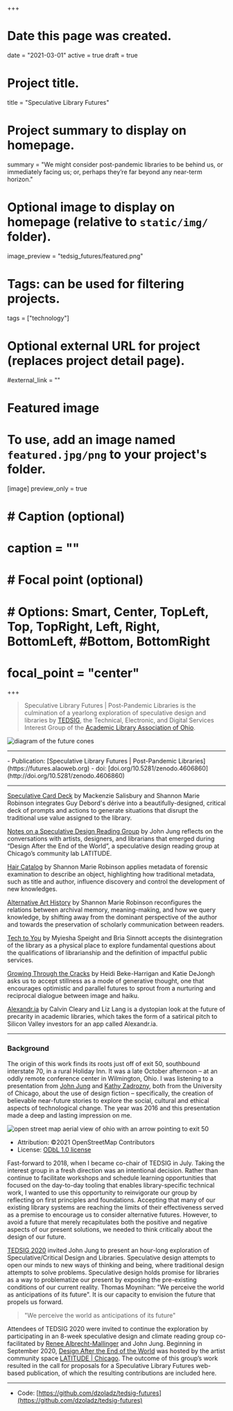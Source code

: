 +++
# Date this page was created.
date = "2021-03-01"
active = true
draft = true

# Project title.
title = "Speculative Library Futures"

# Project summary to display on homepage.
summary = "We might consider post-pandemic libraries to be behind us, or immediately facing us; or, perhaps they’re far beyond any near-term horizon."

# Optional image to display on homepage (relative to `static/img/` folder).
image_preview = "tedsig_futures/featured.png"

# Tags: can be used for filtering projects.
tags = ["technology"]

# Optional external URL for project (replaces project detail page).
#external_link = ""

# Featured image
# To use, add an image named `featured.jpg/png` to your project's folder.
[image]
   preview_only = true
#  # Caption (optional)
#  caption = ""
#
#  # Focal point (optional)
#  # Options: Smart, Center, TopLeft, Top, TopRight, Left, Right, BottomLeft, #Bottom, BottomRight
   # focal_point = "center"

+++

> Speculative Library Futures | Post-Pandemic Libraries is the culmination of a yearlong exploration of speculative design and libraries by <a href="https://www.alaoweb.org/igs/tedsig/index.html/">TEDSIG</a>, the Technical, Electronic, and Digital Services Interest Group of the <a href="https://www.alaoweb.org/">Academic Library Association of Ohio</a>.

![diagram of the future cones](futures_cone.png)

<hr/>
- Publication: [Speculative Library Futures | Post-Pandemic Libraries](https://futures.alaoweb.org)
- doi: [doi.org/10.5281/zenodo.4606860](http://doi.org/10.5281/zenodo.4606860)

<hr/>


<div class="teasers">
    <p><a href="{{ site.url }}/speculative-deck.html">Speculative Card Deck</a> by Mackenzie Salisbury and Shannon Marie Robinson integrates Guy Debord's dérive into a beautifully-designed, critical deck of prompts and actions to generate situations that disrupt the traditional use value assigned to the library.</p>
    <p><a href="{{ site.url }}/notes-on-a-speculative-design-reading-group.html">Notes on a Speculative Design Reading Group</a> by John Jung reflects on the conversations with artists, designers, and librarians that emerged during “Design After the End of the World”, a speculative design reading group at Chicago’s community lab LATITUDE.</p>    
    <p><a href="{{ site.url }}/hair-catalog.html">Hair Catalog</a> by Shannon Marie Robinson applies metadata of forensic examination to describe an object, highlighting how traditional metadata, such as title and author, influence discovery and control the development of new knowledges.</p>
    <p><a href="{{ site.url }}/alternative-art-history.html">Alternative Art History</a> by Shannon Marie Robinson reconfigures the relations between archival memory, meaning-making, and how we query knowledge, by shifting away from the dominant perspective of the author and towards the preservation of scholarly communication between readers.</p>
    <p><a href="{{ site.url }}/tech-to-you.html">Tech to You</a> by Myiesha Speight and Bria Sinnott accepts the disintegration of the library as a physical place to explore fundamental questions about the qualifications of librarianship and the definition of impactful public services.</p>    
    <p><a href="{{ site.url }}/growing-through-the-cracks.html">Growing Through the Cracks</a> by Heidi Beke-Harrigan and Katie DeJongh asks us to accept stillness as a mode of generative thought, one that encourages optimistic and parallel futures to sprout from a nurturing and reciprocal dialogue between image and haiku.</p>
    <p><a href="{{ site.url }}/alexandria.html">Alexandr.ia</a> by Calvin Cleary and Liz Lang is a dystopian look at the future of precarity in academic libraries, which takes the form of a satirical pitch to Silicon Valley investors for an app called Alexandr.ia.</p>
</div>

<hr>

### Background

The origin of this work finds its roots just off of exit 50, southbound interstate 70, in a rural Holiday Inn. It was a late October afternoon – at an oddly remote conference center in Wilmington, Ohio.  I was listening to a presentation from [John Jung](https://johnjung.us/) and [Kathy Zadrozny](https://kzadrozny.com/), both from the University of Chicago, about the use of design fiction – specifically, the creation of believable near-future stories to explore the social, cultural and ethical aspects of technological change. The year was 2016 and this presentation made a deep and lasting impression on me.

![open street map aerial view of ohio with an arrow pointing to exit 50](alao2016_map.png)

- Attribution: ©2021 OpenStreetMap Contributors
- License: [ODbL 1.0 license](https://opendatacommons.org/licenses/odbl/summary/)

Fast-forward to 2018, when I became co-chair of TEDSIG in July. Taking the interest group in a fresh direction was an intentional decision. Rather than continue to facilitate workshops and schedule learning opportunities that focused on the day-to-day tooling that enables library-specific technical work, I wanted to use this opportunity to reinvigorate our group by reflecting on first principles and foundations. Accepting that many of our existing library systems are reaching the limits of their effectiveness served as a premise to encourage us to consider alternative futures. However, to avoid a future that merely recapitulates both the positive and negative aspects of our present solutions, we needed to think critically about the design of our future.

[TEDSIG 2020](https://tedsig.alaoweb.org/) invited John Jung to present an hour-long exploration of Speculative/Critical Design and Libraries. Speculative design attempts to open our minds to new ways of thinking and being, where traditional design attempts to solve problems. Speculative design holds promise for libraries as a way to problematize our present by exposing the pre-existing conditions of our current reality. Thomas Moynihan: "We perceive the world as anticipations of its future". It is our capacity to envision the future that propels us forward.

> "We perceive the world as anticipations of its future"
 
Attendees of TEDSIG 2020 were invited to continue the exploration by participating in an 8-week speculative design and climate reading group co-facilitated by [Renee Albrecht-Mallinger](http://www.reneelynn.com/) and John Jung. Beginning in September 2020, [Design After the End of the World](https://dzoladz.github.io/2020-reading-group/) was hosted by the artist community space [LATITUDE \| Chicago](https://www.latitudechicago.org/). The outcome of this group’s work resulted in the call for proposals for a Speculative Library Futures web-based publication, of which the resulting contributions are included here.

<hr/>

- Code: [https://github.com/dzoladz/tedsig-futures](https://github.com/dzoladz/tedsig-futures)
